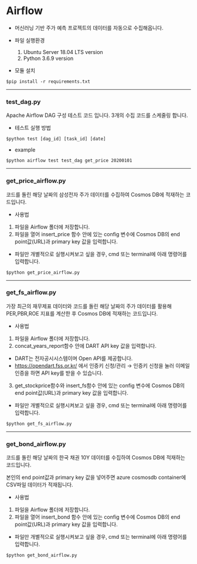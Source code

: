 # Airflow
- 머신러닝 기반 주가 예측 프로젝트의 데이터를 자동으로 수집해옵니다. 

- 파일 실행환경
  1. Ubuntu Server 18.04 LTS version
  2. Python 3.6.9 version
  
 - 모듈 설치
 ```
 $pip install -r requirements.txt
 ```

------------

### test_dag.py
 Apache Airflow DAG 구성 테스트 코드 입니다. 3개의 수집 코드를 스케줄링 합니다.
 
 - 테스트 실행 방법 
 ```
 $python test [dag_id] [task_id] [date]
 ```
 - example
 ```
 $python airflow test test_dag get_price 20200101
 ```   

------------

### get_price_airflow.py
 코드를 돌린 해당 날짜의 삼성전자 주가 데이터를 수집하여 Cosmos DB에 적재하는 코드입니다.
 
 - 사용법
 1. 파일을 Airflow 폴더에 저장합니다.
 2. 파일을 열어 insert_price 함수 안에 있는 config 변수에 Cosmos DB의 end point값(URL)과 primary key 값을 입력합니다.
 
 - 파일만 개별적으로 실행시켜보고 싶을 경우, cmd 또는 terminal에 아래 명령어를 입력합니다.
 ```
 $python get_price_airflow.py
 ```
 
 
------------

### get_fs_airflow.py
 가장 최근의 재무제표 데이터와 코드를 돌린 해당 날짜의 주가 데이터를 활용해 PER,PBR,ROE 지표를 계산한 후 Cosmos DB에 적재하는 코드입니다.
 

- 사용법
1. 파일을 Airflow 폴더에 저장합니다.
2. concat_years_report함수 안에 DART API key 값을 입력합니다. 
  - DART는 전자공시시스템이며 Open API를 제공합니다.
  - https://opendart.fss.or.kr/ 에서 인증키 신청/관리 → 인증키 신청을 눌러 이메일 인증을 하면 API key를 받을 수 있습니다.
3. get_stockprice함수와 insert_fs함수 안에 있는 config 변수에 Cosmos DB의 end point값(URL)과 primary key 값을 입력합니다.


- 파일만 개별적으로 실행시켜보고 싶을 경우, cmd 또는 terminal에 아래 명령어를 입력합니다.
 ```
 $python get_fs_airflow.py
 ```  

------------

### get_bond_airflow.py
 코드를 돌린 해당 날짜의 한국 채권 10Y 데이터를 수집하여 Cosmos DB에 적재하는 코드입니다. 

본인의 end point값과 primary key 값을 넣어주면 azure cosmosdb container에 CSV파일 데이터가 적재됩니다.  
 
 - 사용법
 1. 파일을 Airflow 폴더에 저장합니다.
 2. 파일을 열어 insert_bond 함수 안에 있는 config 변수에 Cosmos DB의 end point값(URL)과 primary key 값을 입력합니다.

 - 파일만 개별적으로 실행시켜보고 싶을 경우, cmd 또는 terminal에 아래 명령어를 입력합니다.
 ```
 $python get_bond_airflow.py
 ```

